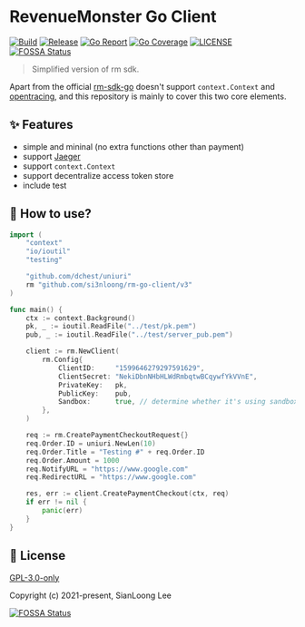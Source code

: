 # RevenueMonster Go Client

[![Build](https://github.com/si3nloong/rm-go-client/workflows/Test/badge.svg?branch=main)](https://github.com/si3nloong/rm-go-client/actions?query=workflow%3Atest)
[![Release](https://img.shields.io/github/v/tag/si3nloong/rm-go-client)](https://github.com/si3nloong/rm-go-client/releases)
[![Go Report](https://goreportcard.com/badge/github.com/si3nloong/rm-go-client)](https://goreportcard.com/report/github.com/si3nloong/rm-go-client)
[![Go Coverage](https://codecov.io/gh/si3nloong/rm-go-client/branch/main/graph/badge.svg)](https://codecov.io/gh/si3nloong/rm-go-client)
[![LICENSE](https://img.shields.io/github/license/si3nloong/rm-go-client)](https://github.com/si3nloong/rm-go-client/blob/main/LICENSE)
[![FOSSA Status](https://app.fossa.com/api/projects/git%2Bgithub.com%2Fsi3nloong%2Frm-go-client.svg?type=shield)](https://app.fossa.com/projects/git%2Bgithub.com%2Fsi3nloong%2Frm-go-client?ref=badge_shield)

> Simplified version of rm sdk.

Apart from the official [rm-sdk-go](https://github.com/RevenueMonster/rm-sdk-go) doesn't support `context.Context` and [opentracing](https://github.com/opentracing/opentracing-go), and this repository is mainly to cover this two core elements.

## ✨ Features

- simple and mininal (no extra functions other than payment)
- support [Jaeger](https://www.jaegertracing.io/)
- support `context.Context`
- support decentralize access token store
- include test

## 📝 How to use?

```go
import (
	"context"
	"io/ioutil"
	"testing"

	"github.com/dchest/uniuri"
	rm "github.com/si3nloong/rm-go-client/v3"
)

func main() {
    ctx := context.Background()
    pk, _ := ioutil.ReadFile("../test/pk.pem")
    pub, _ := ioutil.ReadFile("../test/server_pub.pem")

    client := rm.NewClient(
		rm.Config{
			ClientID:     "1599646279297591629",
			ClientSecret: "NekiDbnNHbHLWdRmbqtwBCqywfYkVVnE",
			PrivateKey:   pk,
			PublicKey:    pub,
			Sandbox:      true, // determine whether it's using sandbox environment
		},
    )

    req := rm.CreatePaymentCheckoutRequest{}
    req.Order.ID = uniuri.NewLen(10)
    req.Order.Title = "Testing #" + req.Order.ID
    req.Order.Amount = 1000
    req.NotifyURL = "https://www.google.com"
    req.RedirectURL = "https://www.google.com"

    res, err := client.CreatePaymentCheckout(ctx, req)
    if err != nil {
        panic(err)
    }
}
```

## 📄 License

[GPL-3.0-only](https://github.com/si3nloong/rm-go-client/blob/main/LICENSE)

Copyright (c) 2021-present, SianLoong Lee

[![FOSSA Status](https://app.fossa.com/api/projects/git%2Bgithub.com%2Fsi3nloong%2Frm-go-client.svg?type=large)](https://app.fossa.com/projects/git%2Bgithub.com%2Fsi3nloong%2Frm-go-client?ref=badge_large)